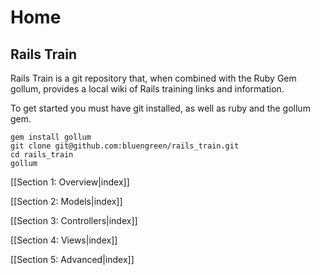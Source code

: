 # Home

## Rails Train

Rails Train is a git repository that, when combined with the Ruby Gem gollum, provides a local wiki of Rails training links and information. 

To get started you must have git installed, as well as ruby and the gollum gem. 
    
    gem install gollum
    git clone git@github.com:bluengreen/rails_train.git
    cd rails_train
    gollum 



[[Section 1: Overview|index]]

[[Section 2: Models|index]]

[[Section 3: Controllers|index]]

[[Section 4: Views|index]]

[[Section 5: Advanced|index]]


